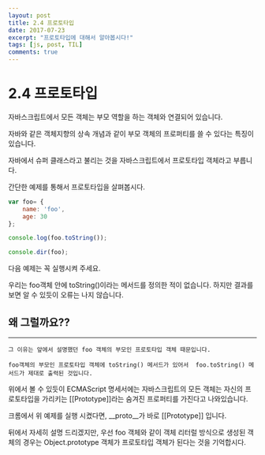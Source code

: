 ```yaml
---
layout: post
title: 2.4 프로토타입
date: 2017-07-23
excerpt: "프로토타입에 대해서 알아봅시다!"
tags: [js, post, TIL]
comments: true
---
```


2.4 프로토타입
==============

자바스크립트에서 모든 객체는 부모 역할을 하는 객체와 연결되어 있습니다.

자바와 같은 객체지향의 상속 개념과 같이 부모 객체의 프로퍼티를 쓸 수 있다는 특징이 있습니다.

자바에서 슈퍼 클래스라고 불리는 것을 자바스크립트에서 프로토타입 객체라고 부릅니다.

간단한 예제를 통해서 프로토타입을 살펴봅시다.

```js
var foo= {
    name: 'foo',
    age: 30
};

console.log(foo.toString());

console.dir(foo);
```

다음 예제는 꼭 실행시켜 주세요.

우리는 foo객체 안에 toString()이라는 메서드를 정의한 적이 없습니다. 하지만 결과를 보면 알 수 있듯이
오류는 나지 않습니다. 

## 왜 그럴까요??
------------

```
그 이유는 앞에서 설명했던 foo 객체의 부모인 프로토타입 객체 때문입니다.

foo객체의 부모인 프로토타입 객체에 toString() 메서드가 있어서  foo.toString() 메서드가 제대로 출력된 것입니다.
```

위에서 볼 수 있듯이 ECMAScript 명세서에는 자바스크립트의 모든 객체는 자신의 프로토타입을 가리키는 [[Prototype]]라는 숨겨진 프로퍼티를 가진다고 나와있습니다.

크롬에서 위 예제를 실행 시켰다면, __proto__가 바로 [[Prototype]] 입니다.

뒤에서 자세히 설명 드리겠지만, 우선 foo 객체와 같이 객체 리터럴 방식으로 생성된 객체의 경우는 Object.prototype 객체가 프로토타입 객체가 된다는 것을 기억합시다.
